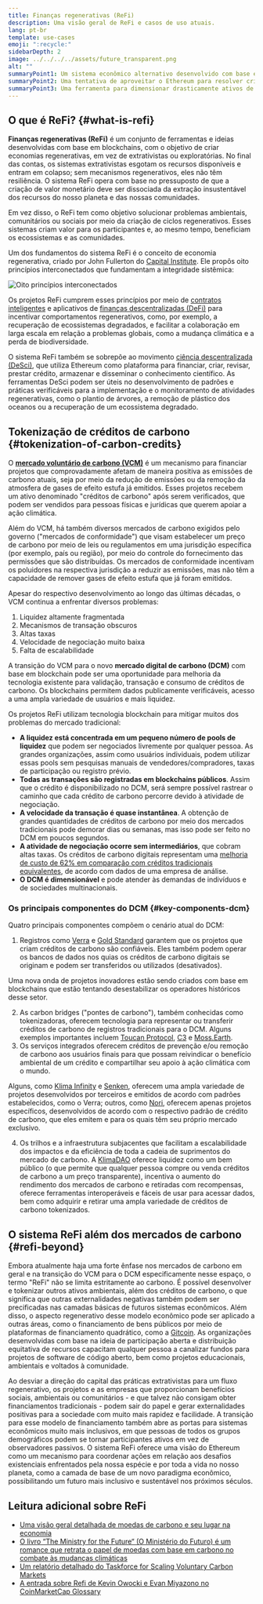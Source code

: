 ```yaml
---
title: Finanças regenerativas (ReFi)
description: Uma visão geral de ReFi e casos de uso atuais.
lang: pt-br
template: use-cases
emoji: ":recycle:"
sidebarDepth: 2
image: ../../../../assets/future_transparent.png
alt: ""
summaryPoint1: Um sistema econômico alternativo desenvolvido com base em princípios regenerativos
summaryPoint2: Uma tentativa de aproveitar o Ethereum para resolver crises de coordenação em nível global, como, por exemplo, a mudança climática
summaryPoint3: Uma ferramenta para dimensionar drasticamente ativos de benefícios ecológicos, como créditos de carbono verificados
---
```


## O que é ReFi? {#what-is-refi}

**Finanças regenerativas (ReFi)** é um conjunto de ferramentas e ideias desenvolvidas com base em blockchains, com o objetivo de criar economias regenerativas, em vez de extrativistas ou exploratórias. No final das contas, os sistemas extrativistas esgotam os recursos disponíveis e entram em colapso; sem mecanismos regenerativos, eles não têm resiliência. O sistema ReFi opera com base no pressuposto de que a criação de valor monetário deve ser dissociada da extração insustentável dos recursos do nosso planeta e das nossas comunidades.

Em vez disso, o ReFi tem como objetivo solucionar problemas ambientais, comunitários ou sociais por meio da criação de ciclos regenerativos. Esses sistemas criam valor para os participantes e, ao mesmo tempo, beneficiam os ecossistemas e as comunidades.

Um dos fundamentos do sistema ReFi é o conceito de economia regenerativa, criado por John Fullerton do [Capital Institute](https://capitalinstitute.org). Ele propôs oito princípios interconectados que fundamentam a integridade sistêmica:

![Oito princípios interconectados](../../assets/use-cases/refi-regenerative-economy-diagram.png)

Os projetos ReFi cumprem esses princípios por meio de [contratos inteligentes](/developers/docs/smart-contracts/) e aplicativos de [finanças descentralizadas (DeFi)](/defi/) para incentivar comportamentos regenerativos, como, por exemplo, a recuperação de ecossistemas degradados, e facilitar a colaboração em larga escala em relação a problemas globais, como a mudança climática e a perda de biodiversidade.

O sistema ReFi também se sobrepõe ao movimento [ciência descentralizada (DeSci)](/desci/), que utiliza Ethereum como plataforma para financiar, criar, revisar, prestar crédito, armazenar e disseminar o conhecimento científico. As ferramentas DeSci podem ser úteis no desenvolvimento de padrões e práticas verificáveis para a implementação e o monitoramento de atividades regenerativas, como o plantio de árvores, a remoção de plástico dos oceanos ou a recuperação de um ecossistema degradado.

## Tokenização de créditos de carbono {#tokenization-of-carbon-credits}

O **[mercado voluntário de carbono (VCM)](https://climatefocus.com/so-what-voluntary-carbon-market-exactly/)** é um mecanismo para financiar projetos que comprovadamente afetam de maneira positiva as emissões de carbono atuais, seja por meio da redução de emissões ou da remoção da atmosfera de gases de efeito estufa já emitidos. Esses projetos recebem um ativo denominado "créditos de carbono" após serem verificados, que podem ser vendidos para pessoas físicas e jurídicas que querem apoiar a ação climática.

Além do VCM, há também diversos mercados de carbono exigidos pelo governo ("mercados de conformidade") que visam estabelecer um preço de carbono por meio de leis ou regulamentos em uma jurisdição específica (por exemplo, país ou região), por meio do controle do fornecimento das permissões que são distribuídas. Os mercados de conformidade incentivam os poluidores na respectiva jurisdição a reduzir as emissões, mas não têm a capacidade de remover gases de efeito estufa que já foram emitidos.

Apesar do respectivo desenvolvimento ao longo das últimas décadas, o VCM continua a enfrentar diversos problemas:

1. Liquidez altamente fragmentada
2. Mecanismos de transação obscuros
3. Altas taxas
4. Velocidade de negociação muito baixa
5. Falta de escalabilidade

A transição do VCM para o novo **mercado digital de carbono (DCM)** com base em blockchain pode ser uma oportunidade para melhoria da tecnologia existente para validação, transação e consumo de créditos de carbono. Os blockchains permitem dados publicamente verificáveis, acesso a uma ampla variedade de usuários e mais liquidez.

Os projetos ReFi utilizam tecnologia blockchain para mitigar muitos dos problemas do mercado tradicional:

- **A liquidez está concentrada em um pequeno número de pools de liquidez** que podem ser negociados livremente por qualquer pessoa. As grandes organizações, assim como usuários individuais, podem utilizar essas pools sem pesquisas manuais de vendedores/compradores, taxas de participação ou registro prévio.
- **Todas as transações são registradas em blockchains públicos**. Assim que o crédito é disponibilizado no DCM, será sempre possível rastrear o caminho que cada crédito de carbono percorre devido à atividade de negociação.
- **A velocidade da transação é quase instantânea**. A obtenção de grandes quantidades de créditos de carbono por meio dos mercados tradicionais pode demorar dias ou semanas, mas isso pode ser feito no DCM em poucos segundos.
- **A atividade de negociação ocorre sem intermediários**, que cobram altas taxas. Os créditos de carbono digitais representam uma [melhoria de custo de 62% em comparação com créditos tradicionais equivalentes](https://www.klimadao.finance/blog/klimadao-analysis-of-the-base-carbon-tonne), de acordo com dados de uma empresa de análise.
- **O DCM é dimensionável** e pode atender às demandas de indivíduos e de sociedades multinacionais.

### Os principais componentes do DCM {#key-components-dcm}

Quatro principais componentes compõem o cenário atual do DCM:

1. Registros como [Verra](https://verra.org/project/vcs-program/registry-system/) e [Gold Standard](https://www.goldstandard.org/) garantem que os projetos que criam créditos de carbono são confiáveis. Eles também podem operar os bancos de dados nos quias os créditos de carbono digitais se originam e podem ser transferidos ou utilizados (desativados).

Uma nova onda de projetos inovadores estão sendo criados com base em blockchains que estão tentando desestabilizar os operadores históricos desse setor.

2. As carbon bridges ("pontes de carbono"), também conhecidas como tokenizadoras, oferecem tecnologia para representar ou transferir créditos de carbono de registros tradicionais para o DCM. Alguns exemplos importantes incluem [Toucan Protocol](https://toucan.earth/), [C3](https://c3.app/) e [Moss.Earth](https://moss.earth/).
3. Os serviços integrados oferecem créditos de prevenção e/ou remoção de carbono aos usuários finais para que possam reivindicar o benefício ambiental de um crédito e compartilhar seu apoio à ação climática com o mundo.

Alguns, como [Klima Infinity](https://www.klimadao.finance/infinity) e [Senken](https://senken.io/), oferecem uma ampla variedade de projetos desenvolvidos por terceiros e emitidos de acordo com padrões estabelecidos, como o Verra; outros, como [Nori](https://nori.com/), oferecem apenas projetos específicos, desenvolvidos de acordo com o respectivo padrão de crédito de carbono, que eles emitem e para os quais têm seu próprio mercado exclusivo.

4. Os trilhos e a infraestrutura subjacentes que facilitam a escalabilidade dos impactos e da eficiência de toda a cadeia de suprimentos do mercado de carbono. A [KlimaDAO](http://klimadao.finance/) oferece liquidez como um bem público (o que permite que qualquer pessoa compre ou venda créditos de carbono a um preço transparente), incentiva o aumento do rendimento dos mercados de carbono e retiradas com recompensas, oferece ferramentas interoperáveis e fáceis de usar para acessar dados, bem como adquirir e retirar uma ampla variedade de créditos de carbono tokenizados.

## O sistema ReFi além dos mercados de carbono {#refi-beyond}

Embora atualmente haja uma forte ênfase nos mercados de carbono em geral e na transição do VCM para o DCM especificamente nesse espaço, o termo "ReFi" não se limita estritamente ao carbono. É possível desenvolver e tokenizar outros ativos ambientais, além dos créditos de carbono, o que significa que outras externalidades negativas também podem ser precificadas nas camadas básicas de futuros sistemas econômicos. Além disso, o aspecto regenerativo desse modelo econômico pode ser aplicado a outras áreas, como o financiamento de bens públicos por meio de plataformas de financiamento quadrático, como a [Gitcoin](https://gitcoin.co/). As organizações desenvolvidas com base na ideia de participação aberta e distribuição equitativa de recursos capacitam qualquer pessoa a canalizar fundos para projetos de software de código aberto, bem como projetos educacionais, ambientais e voltados à comunidade.

Ao desviar a direção do capital das práticas extrativistas para um fluxo regenerativo, os projetos e as empresas que proporcionam benefícios sociais, ambientais ou comunitários - e que talvez não consigam obter financiamentos tradicionais - podem sair do papel e gerar externalidades positivas para a sociedade com muito mais rapidez e facilidade. A transição para esse modelo de financiamento também abre as portas para sistemas econômicos muito mais inclusivos, em que pessoas de todos os grupos demográficos podem se tornar participantes ativos em vez de observadores passivos. O sistema ReFi oferece uma visão do Ethereum como um mecanismo para coordenar ações em relação aos desafios existenciais enfrentados pela nossa espécie e por toda a vida no nosso planeta, como a camada de base de um novo paradigma econômico, possibilitando um futuro mais inclusivo e sustentável nos próximos séculos.

## Leitura adicional sobre ReFi

- [Uma visão geral detalhada de moedas de carbono e seu lugar na economia](https://www.klimadao.finance/blog/the-vision-of-a-carbon-currency)
- [O livro “The Ministry for the Future“ (O Ministério do Futuro) é um romance que retrata o papel de moedas com base em carbono no combate às mudanças climáticas](https://en.wikipedia.org/wiki/The_Ministry_for_the_Future)
- [Um relatório detalhado do Taskforce for Scaling Voluntary Carbon Markets](https://www.iif.com/Portals/1/Files/TSVCM_Report.pdf)
- [A entrada sobre Refi de Kevin Owocki e Evan Miyazono no CoinMarketCap Glossary](https://coinmarketcap.com/alexandria/glossary/regenerative-finance-refi)
